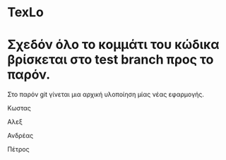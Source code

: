 # TexLo
# Σχεδόν όλο το κομμάτι του κώδικα βρίσκεται στο test branch προς το παρόν.

Στο παρόν git γίνεται μια αρχική υλοποίηση μίας νέας εφαρμογής.

Κωστας

Αλεξ

Ανδρέας

Πέτρος
